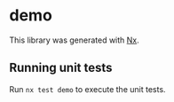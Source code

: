 # demo

This library was generated with [Nx](https://nx.dev).

## Running unit tests

Run `nx test demo` to execute the unit tests.
